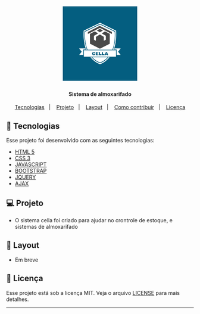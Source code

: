 <h1 align="center">
    <img alt="CELLA" title="#CELLA" src="https://github.com/IamThiago-IT/Cella/blob/master/img/SenaiLogo3_2_20.png" width="200px" />
</h1>
<h4 align="center">
   Sistema de almoxarifado
</h4>
<p align="center">
  <a href="#rocket-tecnologias">Tecnologias</a>&nbsp;&nbsp;&nbsp;|&nbsp;&nbsp;&nbsp;
  <a href="#-projeto">Projeto</a>&nbsp;&nbsp;&nbsp;|&nbsp;&nbsp;&nbsp;
  <a href="#-layout">Layout</a>&nbsp;&nbsp;&nbsp;|&nbsp;&nbsp;&nbsp;
  <a href="#-como-contribuir">Como contribuir</a>&nbsp;&nbsp;&nbsp;|&nbsp;&nbsp;&nbsp;
  <a href="#memo-licença">Licença</a>
</p>

## :rocket: Tecnologias

Esse projeto foi desenvolvido com as seguintes tecnologias:

- [HTML 5](https://html.com/)
- [CSS 3](http://www.css3.info/)
- [JAVASCRIPT](https://www.javascript.com/)
- [BOOTSTRAP](https://blog.getbootstrap.com/2016/07/25/bootstrap-3-3-7-released/)
- [JQUERY](https://jquery.com/)
- [AJAX](https://pt.wikipedia.org/wiki/Ajax_(programa%C3%A7%C3%A3o))

## 💻 Projeto

- O sistema cella foi criado para ajudar no crontrole de estoque, e sistemas de almoxarifado

## 🔖 Layout

- Em breve

## :memo: Licença

Esse projeto está sob a licença MIT. Veja o arquivo [LICENSE](LICENSE.md) para mais detalhes.

---
